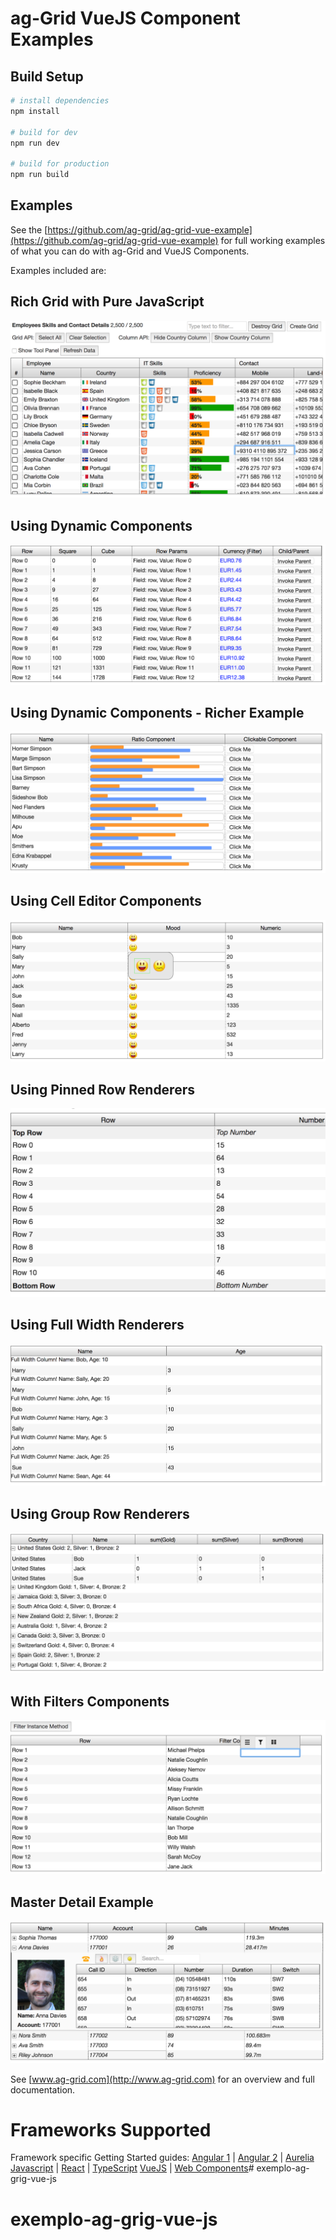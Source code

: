 ag-Grid VueJS Component Examples
===================

## Build Setup

``` bash
# install dependencies
npm install

# build for dev 
npm run dev 

# build for production 
npm run build
```

## Examples

See the [https://github.com/ag-grid/ag-grid-vue-example](https://github.com/ag-grid/ag-grid-vue-example) for full 
working examples of what you can do with ag-Grid and VueJS Components.

Examples included are:

## Rich Grid with Pure JavaScript
![Rich Grid with Pure JavaScript](/docs/images/rich-grid.png?raw=true "Rich Grid with Pure JavaScript")
## Using Dynamic Components
![Using Dynamic Components](/docs/images/dynamic.png?raw=true "Using Dynamic Components")
## Using Dynamic Components - Richer Example
![Using Dynamic Components - Richer Example](/docs/images/rich-dynamic.png?raw=true "Using Dynamic Components - Richer Example")
## Using Cell Editor Components
![Using Cell Editor Components](/docs/images/editor.png?raw=true "Using Cell Editor Components")
## Using Pinned Row Renderers
![Using Pinned Row Renderers](/docs/images/floating-row.png?raw=true "Using Pinned Row Renderers")
## Using Full Width Renderers
![Using Full Width Renderers](/docs/images/full-width.png?raw=true "Using Full Width Renderers")
## Using Group Row Renderers
![Using Group Row Renderers](/docs/images/grouped-row.png?raw=true "Using Group Row Renderers")
## With Filters Components
![With Filters Components](/docs/images/filter.png?raw=true "With Filters Components")
## Master Detail Example
![Master Detail Example](/docs/images/master-detail.png?raw=true "Master Detail Example")

See [www.ag-grid.com](http://www.ag-grid.com) for an overview and full documentation.

Frameworks Supported
====================
Framework specific Getting Started guides:
[Angular 1](https://www.ag-grid.com/best-angularjs-data-grid/) | [Angular 2](https://www.ag-grid.com/best-angular-2-data-grid/) | [Aurelia](https://www.ag-grid.com/best-aurelia-data-grid/)
[Javascript](https://www.ag-grid.com/best-javascript-data-grid/) | [React](https://www.ag-grid.com/best-react-data-grid/) | [TypeScript](https://www.ag-grid.com/ag-grid-typescript-webpack-2/)
[VueJS](https://www.ag-grid.com/best-vuejs-data-grid/) | [Web Components](https://www.ag-grid.com/best-web-component-data-grid/)# exemplo-ag-grig-vue-js
# exemplo-ag-grig-vue-js
